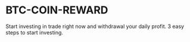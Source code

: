 # BTC-COIN-REWARD
 Start investing in trade right now and withdrawal your daily profit. 3 easy steps to start investing.

